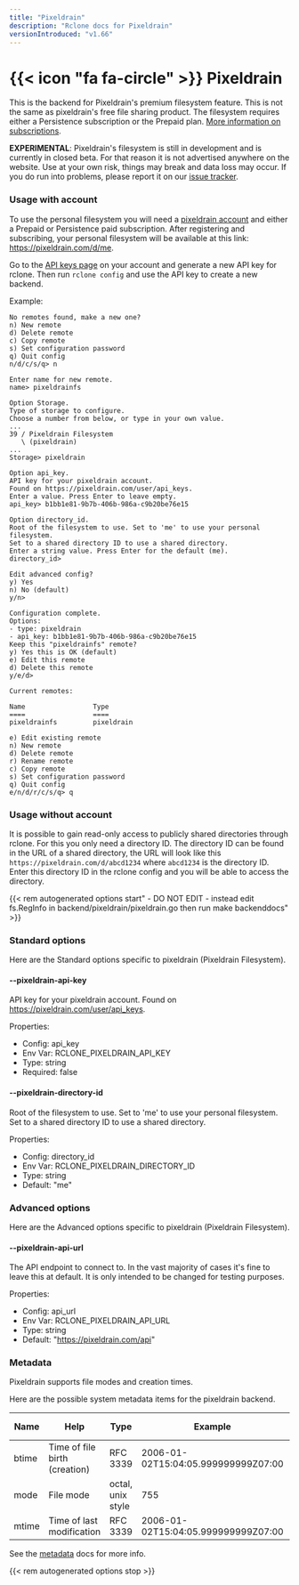 ```yaml
---
title: "Pixeldrain"
description: "Rclone docs for Pixeldrain"
versionIntroduced: "v1.66"
---
```


# {{< icon "fa fa-circle" >}} Pixeldrain

This is the backend for Pixeldrain's premium filesystem feature. This is not the
same as pixeldrain's free file sharing product. The filesystem requires either a
Persistence subscription or the Prepaid plan. [More information on
subscriptions](https://pixeldrain.com/#pro).

**EXPERIMENTAL**: Pixeldrain's filesystem is still in development and is
currently in closed beta. For that reason it is not advertised anywhere on the
website. Use at your own risk, things may break and data loss may occur. If you
do run into problems, please report it on our [issue
tracker](https://github.com/Fornaxian/pixeldrain_web/issues).

### Usage with account

To use the personal filesystem you will need a [pixeldrain
account](https://pixeldrain.com/register) and either a Prepaid or Persistence
paid subscription. After registering and subscribing, your personal filesystem
will be available at this link: https://pixeldrain.com/d/me.

Go to the [API keys page](https://pixeldrain.com/user/api_keys) on your account
and generate a new API key for rclone. Then run `rclone config` and use the API
key to create a new backend.

Example:

```
No remotes found, make a new one?
n) New remote
d) Delete remote
c) Copy remote
s) Set configuration password
q) Quit config
n/d/c/s/q> n

Enter name for new remote.
name> pixeldrainfs

Option Storage.
Type of storage to configure.
Choose a number from below, or type in your own value.
...
39 / Pixeldrain Filesystem
   \ (pixeldrain)
...
Storage> pixeldrain

Option api_key.
API key for your pixeldrain account.
Found on https://pixeldrain.com/user/api_keys.
Enter a value. Press Enter to leave empty.
api_key> b1bb1e81-9b7b-406b-986a-c9b20be76e15

Option directory_id.
Root of the filesystem to use. Set to 'me' to use your personal filesystem.
Set to a shared directory ID to use a shared directory.
Enter a string value. Press Enter for the default (me).
directory_id>

Edit advanced config?
y) Yes
n) No (default)
y/n>

Configuration complete.
Options:
- type: pixeldrain
- api_key: b1bb1e81-9b7b-406b-986a-c9b20be76e15
Keep this "pixeldrainfs" remote?
y) Yes this is OK (default)
e) Edit this remote
d) Delete this remote
y/e/d>

Current remotes:

Name                 Type
====                 ====
pixeldrainfs         pixeldrain

e) Edit existing remote
n) New remote
d) Delete remote
r) Rename remote
c) Copy remote
s) Set configuration password
q) Quit config
e/n/d/r/c/s/q> q
```

### Usage without account

It is possible to gain read-only access to publicly shared directories through
rclone. For this you only need a directory ID. The directory ID can be found in
the URL of a shared directory, the URL will look like this
`https://pixeldrain.com/d/abcd1234` where `abcd1234` is the directory ID. Enter
this directory ID in the rclone config and you will be able to access the
directory.

{{< rem autogenerated options start" - DO NOT EDIT - instead edit fs.RegInfo in backend/pixeldrain/pixeldrain.go then run make backenddocs" >}}
### Standard options

Here are the Standard options specific to pixeldrain (Pixeldrain Filesystem).

#### --pixeldrain-api-key

API key for your pixeldrain account.
Found on https://pixeldrain.com/user/api_keys.

Properties:

- Config:      api_key
- Env Var:     RCLONE_PIXELDRAIN_API_KEY
- Type:        string
- Required:    false

#### --pixeldrain-directory-id

Root of the filesystem to use. Set to 'me' to use your personal filesystem.
Set to a shared directory ID to use a shared directory.

Properties:

- Config:      directory_id
- Env Var:     RCLONE_PIXELDRAIN_DIRECTORY_ID
- Type:        string
- Default:     "me"

### Advanced options

Here are the Advanced options specific to pixeldrain (Pixeldrain Filesystem).

#### --pixeldrain-api-url

The API endpoint to connect to. In the vast majority of cases it's fine to leave
this at default. It is only intended to be changed for testing purposes.

Properties:

- Config:      api_url
- Env Var:     RCLONE_PIXELDRAIN_API_URL
- Type:        string
- Default:     "https://pixeldrain.com/api"

### Metadata

Pixeldrain supports file modes and creation times.

Here are the possible system metadata items for the pixeldrain backend.

| Name | Help | Type | Example | Read Only |
|------|------|------|---------|-----------|
| btime | Time of file birth (creation) | RFC 3339 | 2006-01-02T15:04:05.999999999Z07:00 | N |
| mode | File mode | octal, unix style | 755 | N |
| mtime | Time of last modification | RFC 3339 | 2006-01-02T15:04:05.999999999Z07:00 | N |

See the [metadata](/docs/#metadata) docs for more info.

{{< rem autogenerated options stop >}}

